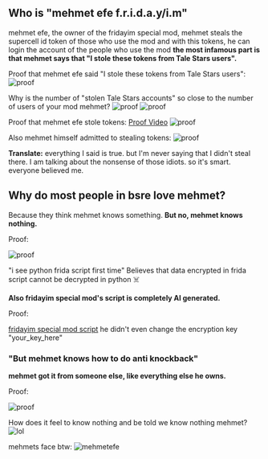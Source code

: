 ## Who is "mehmet efe f.r.i.d.a.y/i.m"

mehmet efe, the owner of the fridayim special mod,
mehmet steals the supercell id token of those who use the mod
and with this tokens, he can login the account of the people who use the mod
**the most infamous part is that mehmet says that "I stole these tokens from Tale Stars users".**

Proof that mehmet efe said "I stole these tokens from Tale Stars users":
![proof](https://github.com/TaleTeam/mehmetefefridayim/blob/main/images/img6.png?raw=true)

Why is the number of "stolen Tale Stars accounts" so close to the number of users of your mod mehmet?
![proof](https://github.com/TaleTeam/mehmetefefridayim/blob/main/images/img8.png?raw=true)
![proof](https://github.com/TaleTeam/mehmetefefridayim/blob/main/images/img7.png?raw=true)

Proof that mehmet efe stole tokens:
[Proof Video](https://vimeo.com/1061349822/bf9ada8ba1?ts=0&share=copy)
![proof](https://github.com/TaleTeam/mehmetefefridayim/blob/main/images/img3.png?raw=true)

Also mehmet himself admitted to stealing tokens:
![proof](https://github.com/TaleTeam/mehmetefefridayim/blob/main/images/img2.png?raw=true)

**Translate:**
everything I said is true.
but I'm never saying that I didn't steal there.
I am talking about the nonsense of those idiots.
so it's smart.
everyone believed me.

## Why do most people in bsre love mehmet?

Because they think mehmet knows something.
**But no, mehmet knows nothing.**

Proof:

![proof](https://github.com/TaleTeam/mehmetefefridayim/blob/main/images/img4.png?raw=true)

"i see python frida script first time"
Believes that data encrypted in frida script cannot be decrypted in python ☠️

**Also fridayim special mod's script is completely AI generated.**

Proof:

[fridayim special mod script](https://github.com/TaleTeam/mehmetefefridayim/blob/main/fridayimmodscript.js)
he didn't even change the encryption key "your_key_here"

### "But mehmet knows how to do anti knockback"

**mehmet got it from someone else, like everything else he owns.**

Proof:

![proof](https://github.com/TaleTeam/mehmetefefridayim/blob/main/images/img5.png?raw=true)

How does it feel to know nothing and be told we know nothing mehmet?
![lol](https://github.com/TaleTeam/mehmetefefridayim/blob/main/images/img1.jpg?raw=true)

mehmets face btw:
![mehmetefe](https://github.com/TaleTeam/mehmetefefridayim/blob/main/images/mehmetefe.png?raw=true)
